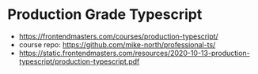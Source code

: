 # Production Grade Typescript

* <https://frontendmasters.com/courses/production-typescript/>
* course repo: <https://github.com/mike-north/professional-ts/>
* <https://static.frontendmasters.com/resources/2020-10-13-production-typescript/production-typescript.pdf>